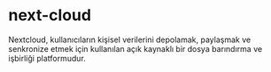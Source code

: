 # next-cloud
Nextcloud, kullanıcıların kişisel verilerini depolamak, paylaşmak ve senkronize etmek için kullanılan açık kaynaklı bir dosya barındırma ve işbirliği platformudur.
